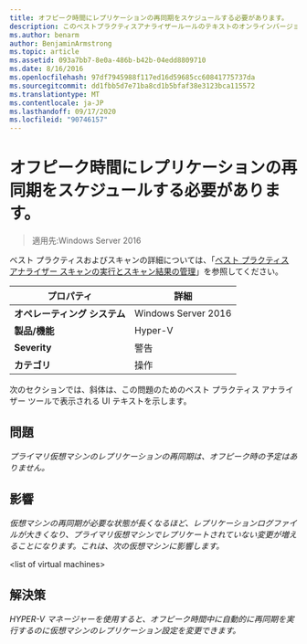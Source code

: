 ```yaml
---
title: オフピーク時間にレプリケーションの再同期をスケジュールする必要があります。
description: このベストプラクティスアナライザールールのテキストのオンラインバージョン。
ms.author: benarm
author: BenjaminArmstrong
ms.topic: article
ms.assetid: 093a7bb7-8e0a-486b-b42b-04edd8809710
ms.date: 8/16/2016
ms.openlocfilehash: 97df7945988f117ed16d59685cc60841775737da
ms.sourcegitcommit: dd1fbb5d7e71ba8cd1b5bfaf38e3123bca115572
ms.translationtype: MT
ms.contentlocale: ja-JP
ms.lasthandoff: 09/17/2020
ms.locfileid: "90746157"
---
```

# <a name="resynchronization-of-replication-should-be-scheduled-for-off-peak-hours"></a>オフピーク時間にレプリケーションの再同期をスケジュールする必要があります。

>適用先:Windows Server 2016

ベスト プラクティスおよびスキャンの詳細については、「[ベスト プラクティス アナライザー スキャンの実行とスキャン結果の管理](https://go.microsoft.com/fwlink/p/?LinkID=223177)」を参照してください。

|プロパティ|詳細|
|-|-|
|**オペレーティング システム**|Windows Server 2016|
|**製品/機能**|Hyper-V|
|**Severity**|警告|
|**カテゴリ**|操作|

次のセクションでは、斜体は、この問題のためのベスト プラクティス アナライザー ツールで表示される UI テキストを示します。

## <a name="issue"></a>問題
*プライマリ仮想マシンのレプリケーションの再同期は、オフピーク時の予定はありません。*

## <a name="impact"></a>影響
*仮想マシンの再同期が必要な状態が長くなるほど、レプリケーションログファイルが大きくなり、プライマリ仮想マシンでレプリケートされていない変更が増えることになります。これは、次の仮想マシンに影響します。*

\<list of virtual machines>

## <a name="resolution"></a>解決策
*HYPER-V マネージャーを使用すると、オフピーク時間中に自動的に再同期を実行するのに仮想マシンのレプリケーション設定を変更できます。*



